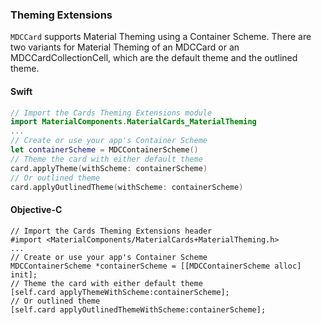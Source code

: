 ### Theming Extensions

 `MDCCard` supports Material Theming using a Container Scheme.
There are two variants for Material Theming of an MDCCard or an MDCCardCollectionCell, which are the default theme
and the outlined theme.

 <!--<div class="material-code-render" markdown="1">-->

 #### Swift

 ```swift
// Import the Cards Theming Extensions module
import MaterialComponents.MaterialCards_MaterialTheming
 ...
 // Create or use your app's Container Scheme
let containerScheme = MDCContainerScheme()
 // Theme the card with either default theme
card.applyTheme(withScheme: containerScheme)
 // Or outlined theme
card.applyOutlinedTheme(withScheme: containerScheme)
```

 #### Objective-C

 ```objc
// Import the Cards Theming Extensions header
#import <MaterialComponents/MaterialCards+MaterialTheming.h>
 ...
 // Create or use your app's Container Scheme
MDCContainerScheme *containerScheme = [[MDCContainerScheme alloc] init];
 // Theme the card with either default theme
[self.card applyThemeWithScheme:containerScheme];
 // Or outlined theme
[self.card applyOutlinedThemeWithScheme:containerScheme];
```

<!--</div>-->
